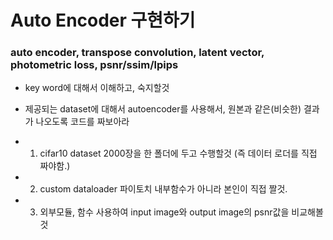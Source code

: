 # Auto Encoder 구현하기

### auto encoder, transpose convolution, latent vector, photometric loss, psnr/ssim/lpips

- key word에 대해서 이해하고, 숙지할것
- 제공되는 dataset에 대해서 autoencoder를 사용해서, 원본과 같은(비슷한) 결과가 나오도록 코드를 짜보아라


- 1. cifar10 dataset 2000장을 한 폴더에 두고 수행할것 (즉 데이터 로더를 직접 짜야함.)
- 2. custom dataloader 파이토치 내부함수가 아니라 본인이 직접 짤것. 
- 3. 외부모듈, 함수 사용하여 input image와 output image의 psnr값을 비교해볼것



